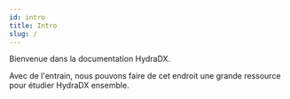 ```yaml
---
id: intro
title: Intro
slug: /
---
```


Bienvenue dans la documentation HydraDX.

Avec de l'entrain, nous pouvons faire de cet endroit une grande ressource pour étudier HydraDX ensemble.

